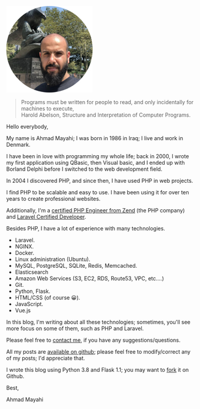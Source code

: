 ![Ahmad Mayahi](./static/img/ahmad-mayahi.jpg)

> Programs must be written for people to read, and only incidentally for machines to execute, <br>Harold Abelson, Structure and Interpretation of Computer Programs.

Hello everybody,

My name is Ahmad Mayahi; I was born in 1986 in Iraq; I live and work in Denmark.

I have been in love with programming my whole life; back in 2000, I wrote my first application using QBasic, then Visual basic, and I ended up with Borland Delphi before I switched to the web development field.

In 2004 I discovered PHP, and since then, I have used PHP in web projects.

I find PHP to be scalable and easy to use. I have been using it for over ten years to create professional websites.

Additionally, I'm a [certified PHP Engineer from Zend](https://www.zend-zce.com/en/yellow-pages/ZEND028010) (the PHP company) and [Laravel Certified Developer](https://exam.laravelcert.com/is/ahmad-razoogi-abd-ali/certified-since/2020-12-05?).

Besides PHP, I have a lot of experience with many technologies.

- Laravel.
- NGINX.
- Docker.
- Linux administration (Ubuntu).
- MySQL, PostgreSQL, SQLite, Redis, Memcached.
- Elasticsearch
- Amazon Web Services (S3, EC2, RDS, Route53, VPC, etc.…)
- Git.
- Python, Flask.
- HTML/CSS (of course 😀).
- JavaScript.
- Vue.js

In this blog, I'm writing about all these technologies; sometimes, you'll see more focus on some of them, such as PHP and Laravel.

Please feel free to [contact me](https://form.jotform.com/201892949858375), if you have any suggestions/questions.

All my posts are [available on github](https://github.com/ahmadmayahi/mayahi.net/tree/master/content/posts); please feel free to modify/correct any of my posts; I'd appreciate that.

I wrote this blog using Python 3.8 and Flask 1.1; you may want to [fork](https://github.com/ahmadmayahi/mayahi.net) it on Github.

Best,

Ahmad Mayahi
